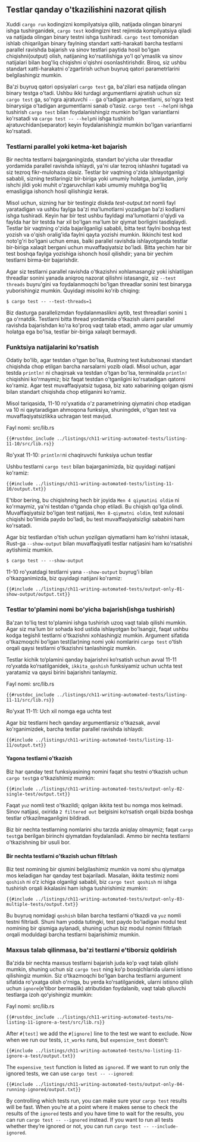 ## Testlar qanday o'tkazilishini nazorat qilish

Xuddi `cargo run` kodingizni kompilyatsiya qilib, natijada olingan binaryni ishga tushirganidek, `cargo test` kodingizni test rejimida kompilyatsiya qiladi va natijada olingan binary testni ishga tushiradi. `cargo test` tomonidan ishlab chiqarilgan binary faylning standart xatti-harakati barcha testlarni parallel ravishda bajarish va sinov testlari paytida hosil bo'lgan chiqishni(output) olish, natijaning ko'rsatilishiga yo'l qo'ymaslik va sinov natijalari bilan bog'liq chiqishni o'qishni osonlashtirishdir. Biroq, siz ushbu standart xatti-harakatni o'zgartirish uchun buyruq qatori parametrlarini belgilashingiz mumkin.

Ba'zi buyruq qatori opsiyalari `cargo test` ga, ba'zilari esa natijada olingan binary testga o'tadi. Ushbu ikki turdagi argumentlarni ajratish uchun siz `cargo test` ga, so'ngra ajratuvchi `--` ga o'tadigan argumentlarni, so'ngra test binarysiga o'tadigan argumentlarni sanab o'tasiz. `cargo test --help`ni ishga tushirish `cargo test` bilan foydalanishingiz mumkin bo'lgan variantlarni ko'rsatadi va `cargo test -- --help`ni ishga tushirish ajratuvchidan(separator) keyin foydalanishingiz mumkin bo'lgan variantlarni ko'rsatadi.

### Testlarni parallel yoki ketma-ket bajarish

Bir nechta testlarni bajarganingizda, standart bo'yicha ular threadlar yordamida parallel ravishda ishlaydi, ya'ni ular tezroq ishlashni tugatadi va siz tezroq fikr-mulohaza olasiz. Testlar bir vaqtning o'zida ishlayotganligi sababli, sizning testlaringiz bir-biriga yoki umumiy holatga, jumladan, joriy ishchi jildi yoki muhit o'zgaruvchilari kabi umumiy muhitga bog'liq emasligiga ishonch hosil qilishingiz kerak.

Misol uchun, sizning har bir testingiz diskda *test-output.txt* nomli fayl yaratadigan va ushbu faylga ba'zi ma'lumotlarni yozadigan ba'zi kodlarni ishga tushiradi. Keyin har bir test ushbu fayldagi ma'lumotlarni o'qiydi va faylda har bir testda har xil bo'lgan ma'lum bir qiymat borligini tasdiqlaydi. Testlar bir vaqtning o'zida bajarilganligi sababli, bitta test faylni boshqa test yozish va o'qish oralig'ida faylni qayta yozishi mumkin. Ikkinchi test kod noto'g'ri bo'lgani uchun emas, balki parallel ravishda ishlayotganda testlar bir-biriga xalaqit bergani uchun muvaffaqiyatsiz bo'ladi. Bitta yechim har bir test boshqa faylga yozishiga ishonch hosil qilishdir; yana bir yechim testlarni birma-bir bajarishdir.

Agar siz testlarni parallel ravishda o'tkazishni xohlamasangiz yoki ishlatilgan threadlar sonini yanada aniqroq nazorat qilishni istasangiz, siz `--test threads` buyru'gini va foydalanmoqchi bo'lgan threadlar sonini test binaryga yuborishingiz mumkin. Quyidagi misolni ko'rib chiqing:

```console
$ cargo test -- --test-threads=1
```

Biz dasturga parallelizmdan foydalanmaslikni aytib, test threadlari sonini `1` ga o'rnatdik. Testlarni bitta thread yordamida o'tkazish ularni parallel ravishda bajarishdan ko'ra ko'proq vaqt talab etadi, ammo agar ular umumiy holatga ega bo'lsa, testlar bir-biriga xalaqit bermaydi.

### Funktsiya natijalarini ko'rsatish

Odatiy bo'lib, agar testdan o'tgan bo'lsa, Rustning test kutubxonasi standart chiqishda chop etilgan barcha narsalarni yozib oladi. Misol uchun, agar testda `println!` ni chaqirsak va testdan o'tgan bo'lsa, terminalda `println!` chiqishini ko'rmaymiz; biz faqat testdan o'tganligini ko'rsatadigan qatorni ko'ramiz. Agar test muvaffaqiyatsiz tugasa, biz xato xabarining qolgan qismi bilan standart chiqishda chop etilganini ko'ramiz.

Misol tariqasida, 11-10 ro'yxatida o'z parametrining qiymatini chop etadigan va 10 ni qaytaradigan ahmoqona funksiya, shuningdek, o'tgan test va muvaffaqiyatsizlikka uchragan test mavjud.

<span class="filename">Fayl nomi: src/lib.rs</span>

```rust,panics,noplayground
{{#rustdoc_include ../listings/ch11-writing-automated-tests/listing-11-10/src/lib.rs}}
```

<span class="caption">Ro'yxat 11-10: `println!`ni chaqiruvchi funksiya uchun testlar</span>

Ushbu testlarni `cargo test` bilan bajarganimizda, biz quyidagi natijani ko'ramiz:

```console
{{#include ../listings/ch11-writing-automated-tests/listing-11-10/output.txt}}
```

E'tibor bering, bu chiqishning hech bir joyida `Men 4 qiymatini oldim` ni ko'rmaymiz, ya'ni testdan o'tganda chop etiladi. Bu chiqish qo'lga olindi. Muvaffaqiyatsiz bo'lgan test natijasi, `Men 8-qiymatni oldim`, test xulosasi chiqishi bo'limida paydo bo'ladi, bu test muvaffaqiyatsizligi sababini ham ko'rsatadi.

Agar biz testlardan o'tish uchun yozilgan qiymatlarni ham ko'rishni istasak, Rust-ga `--show-output` bilan muvaffaqiyatli testlar natijasini ham ko'rsatishni aytishimiz mumkin.

```console
$ cargo test -- --show-output
```

11-10 ro'yxatdagi testlarni yana `--show-output` buyrug'i bilan o'tkazganimizda, biz quyidagi natijani ko'ramiz:

```console
{{#include ../listings/ch11-writing-automated-tests/output-only-01-show-output/output.txt}}
```

### Testlar to'plamini nomi bo'yicha bajarish(ishga tushirish)

Ba'zan to'liq test to'plamini ishga tushirish uzoq vaqt talab qilishi mumkin. Agar siz ma'lum bir sohada kod ustida ishlayotgan bo'lsangiz, faqat ushbu kodga tegishli testlarni o'tkazishni xohlashingiz mumkin. Argument sifatida oʻtkazmoqchi boʻlgan test(lar)ning nomi yoki nomlarini `cargo test` oʻtish orqali qaysi testlarni oʻtkazishni tanlashingiz mumkin.

Testlar kichik to‘plamini qanday bajarishni ko‘rsatish uchun avval 11-11 ro‘yxatda ko‘rsatilganidek, `ikkita_qoshish` funksiyamiz uchun uchta test yaratamiz va qaysi birini bajarishni tanlaymiz.

<span class="filename">Fayl nomi: src/lib.rs</span>

```rust,noplayground
{{#rustdoc_include ../listings/ch11-writing-automated-tests/listing-11-11/src/lib.rs}}
```

<span class="caption">Ro'yxat 11-11: Uch xil nomga ega uchta test</span>

Agar biz testlarni hech qanday argumentlarsiz o'tkazsak, avval ko'rganimizdek, barcha testlar parallel ravishda ishlaydi:

```console
{{#include ../listings/ch11-writing-automated-tests/listing-11-11/output.txt}}
```

#### Yagona testlarni o'tkazish

Biz har qanday test funksiyasining nomini faqat shu testni oʻtkazish uchun `cargo test`ga oʻtkazishimiz mumkin:

```console
{{#include ../listings/ch11-writing-automated-tests/output-only-02-single-test/output.txt}}
```

Faqat `yuz` nomli test o'tkazildi; qolgan ikkita test bu nomga mos kelmadi. Sinov natijasi, oxirida `2 filtered out` belgisini ko‘rsatish orqali bizda boshqa testlar o‘tkazilmaganligini bildiradi.

Biz bir nechta testlarning nomlarini shu tarzda aniqlay olmaymiz; faqat `cargo test`ga berilgan birinchi qiymatdan foydalaniladi. Ammo bir nechta testlarni o'tkazishning bir usuli bor.

#### Bir nechta testlarni o'tkazish uchun filtrlash

Biz test nomining bir qismini belgilashimiz mumkin va nomi shu qiymatga mos keladigan har qanday test bajariladi. Masalan, ikkita testimiz nomi `qoshish` ni o‘z ichiga olganligi sababli, biz `cargo test qoshish` ni ishga tushirish orqali ikkalasini ham ishga tushirishimiz mumkin:

```console
{{#include ../listings/ch11-writing-automated-tests/output-only-03-multiple-tests/output.txt}}
```

Bu buyruq nomidagi `qoshish` bilan barcha testlarni o'tkazdi va `yuz` nomli testni filtrladi. Shuni ham yodda tutingki, test paydo bo'ladigan modul test nomining bir qismiga aylanadi, shuning uchun biz modul nomini filtrlash orqali moduldagi barcha testlarni bajarishimiz mumkin.

### Maxsus talab qilinmasa, ba'zi testlarni e'tiborsiz qoldirish

Ba'zida bir nechta maxsus testlarni bajarish juda ko'p vaqt talab qilishi mumkin, shuning uchun siz `cargo test` ning ko'p bosqichlarida ularni istisno qilishingiz mumkin. Siz oʻtkazmoqchi boʻlgan barcha testlarni argument sifatida roʻyxatga olish oʻrniga, bu yerda koʻrsatilganidek, ularni istisno qilish uchun `ignore`(eʼtibor bermaslik) atributidan foydalanib, vaqt talab qiluvchi testlarga izoh qoʻyishingiz mumkin:

<span class="filename">Fayl nomi: src/lib.rs</span>

```rust,noplayground
{{#rustdoc_include ../listings/ch11-writing-automated-tests/no-listing-11-ignore-a-test/src/lib.rs}}
```

After `#[test]` we add the `#[ignore]` line to the test we want to exclude. Now
when we run our tests, `it_works` runs, but `expensive_test` doesn’t:

```console
{{#include ../listings/ch11-writing-automated-tests/no-listing-11-ignore-a-test/output.txt}}
```

The `expensive_test` function is listed as `ignored`. If we want to run only
the ignored tests, we can use `cargo test -- --ignored`:

```console
{{#include ../listings/ch11-writing-automated-tests/output-only-04-running-ignored/output.txt}}
```

By controlling which tests run, you can make sure your `cargo test` results
will be fast. When you’re at a point where it makes sense to check the results
of the `ignored` tests and you have time to wait for the results, you can run
`cargo test -- --ignored` instead. If you want to run all tests whether they’re
ignored or not, you can run `cargo test -- --include-ignored`.
